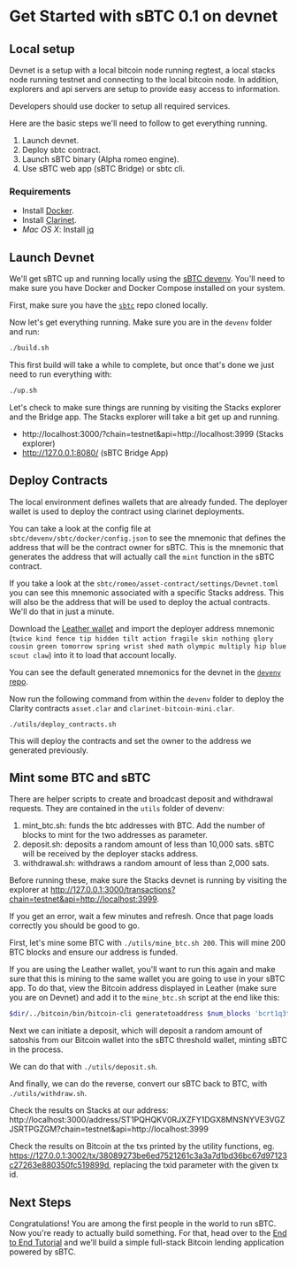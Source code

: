 # Get Started with sBTC 0.1 on devnet

## Local setup

Devnet is a setup with a local bitcoin node running regtest, a local stacks node running testnet and connecting to the local bitcoin node. In addition, explorers and api servers are setup to provide easy access to information.

Developers should use docker to setup all required services.

Here are the basic steps we'll need to follow to get everything running.

1. Launch devnet.
2. Deploy sbtc contract.
3. Launch sBTC binary (Alpha romeo engine).
4. Use sBTC web app (sBTC Bridge) or sbtc cli.

### Requirements

- Install [Docker](https://docs.docker.com/engine/install/).
- Install [Clarinet](https://github.com/hirosystems/clarinet).
- _Mac OS X_: Install [jq](https://formulae.brew.sh/formula/jq)

## Launch Devnet

We'll get sBTC up and running locally using the [sBTC devenv](https://github.com/stacks-network/sbtc/blob/main/devenv/README.md). You'll need to make sure you have Docker and Docker Compose installed on your system.

First, make sure you have the [`sbtc`](https://github.com/stacks-network/sbtc) repo cloned locally.

Now let's get everything running. Make sure you are in the `devenv` folder and run:

```bash
./build.sh
```

This first build will take a while to complete, but once that's done we just need to run everything with:

```bash
./up.sh
```

Let's check to make sure things are running by visiting the Stacks explorer and the Bridge app. The Stacks explorer will take a bit get up and running.

- http://localhost:3000/?chain=testnet&api=http://localhost:3999 (Stacks explorer)
- http://127.0.0.1:8080/ (sBTC Bridge App)

## Deploy Contracts

The local environment defines wallets that are already funded. The deployer wallet is used to deploy the contract using clarinet deployments.

You can take a look at the config file at `sbtc/devenv/sbtc/docker/config.json` to see the mnemonic that defines the address that will be the contract owner for sBTC. This is the mnemonic that generates the address that will actually call the `mint` function in the sBTC contract.

If you take a look at the `sbtc/romeo/asset-contract/settings/Devnet.toml` you can see this mnemonic associated with a specific Stacks address. This will also be the address that will be used to deploy the actual contracts. We'll do that in just a minute.

Download the [Leather wallet](https://leather.io) and import the deployer address mnemonic (`twice kind fence tip hidden tilt action fragile skin nothing glory cousin green tomorrow spring wrist shed math olympic multiply hip blue scout claw`) into it to load that account locally.

You can see the default generated mnemonics for the devnet in the [`devenv` repo](https://github.com/stacks-network/sbtc/devenv).

Now run the following command from within the `devenv` folder to deploy the Clarity contracts `asset.clar` and `clarinet-bitcoin-mini.clar`.

```
./utils/deploy_contracts.sh
```

This will deploy the contracts and set the owner to the address we generated previously.

## Mint some BTC and sBTC

There are helper scripts to create and broadcast deposit and withdrawal requests. They are contained in the `utils` folder of devenv:

1. mint_btc.sh: funds the btc addresses with BTC. Add the number of blocks to mint for the two addresses as parameter.
2. deposit.sh: deposits a random amount of less than 10,000 sats. sBTC will be received by the deployer stacks address.
3. withdrawal.sh: withdraws a random amount of less than 2,000 sats.

Before running these, make sure the Stacks devnet is running by visiting the explorer at http://127.0.0.1:3000/transactions?chain=testnet&api=http://localhost:3999.

If you get an error, wait a few minutes and refresh. Once that page loads correctly you should be good to go.

First, let's mine some BTC with `./utils/mine_btc.sh 200`. This will mine 200 BTC blocks and ensure our address is funded.

If you are using the Leather wallet, you'll want to run this again and make sure that this is mining to the same wallet you are going to use in your sBTC app. To do that, view the Bitcoin address displayed in Leather (make sure you are on Devnet) and add it to the `mine_btc.sh` script at the end like this:

```bash
$dir/../bitcoin/bin/bitcoin-cli generatetoaddress $num_blocks 'bcrt1q3tj2fr9scwmcw3rq5m6jslva65f2rqjxfrjz47'
```

Next we can initiate a deposit, which will deposit a random amount of satoshis from our Bitcoin wallet into the sBTC threshold wallet, minting sBTC in the process.

We can do that with `./utils/deposit.sh`.

And finally, we can do the reverse, convert our sBTC back to BTC, with `./utils/withdraw.sh`.

Check the results on Stacks at our address:
http://localhost:3000/address/ST1PQHQKV0RJXZFY1DGX8MNSNYVE3VGZJSRTPGZGM?chain=testnet&api=http://localhost:3999

Check the results on Bitcoin at the txs printed by the utility functions, eg. https://127.0.0.1:3002/tx/38089273be6ed7521261c3a3a7d1bd36bc67d97123c27263e880350fc519899d, replacing the txid parameter with the given tx id.

## Next Steps

Congratulations! You are among the first people in the world to run sBTC. Now you're ready to actually build something. For that, head over to the [End to End Tutorial](./tutorial.md) and we'll build a simple full-stack Bitcoin lending application powered by sBTC.
